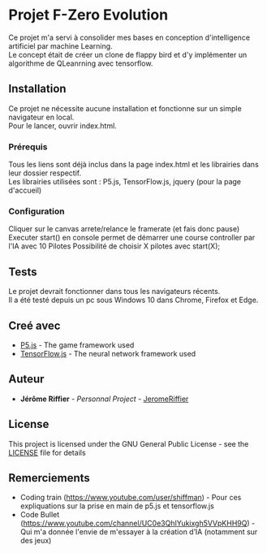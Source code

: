 # Projet F-Zero Evolution

Ce projet m'a servi à consolider mes bases en conception d'intelligence artificiel par machine Learning. </br>
Le concept était de créer un clone de flappy bird et d'y implémenter un algorithme de QLeanrning avec tensorflow.

## Installation

Ce projet ne nécessite aucune installation et fonctionne sur un simple navigateur en local. </br>
Pour le lancer, ouvrir index.html.

### Prérequis

Tous les liens sont déjà inclus dans la page index.html et les librairies dans leur dossier respectif. </br>
Les librairies utilisées sont : P5.js, TensorFlow.js, jquery  (pour la page d'accueil)

### Configuration

Cliquer sur le canvas arrete/relance le framerate (et fais donc pause) </br>
Executer start() en console permet de démarrer une course controller par l'IA avec 10 Pilotes
Possibilité de choisir X pilotes avec start(X);


## Tests

Le projet devrait fonctionner dans tous les navigateurs récents. </br>
Il a été testé depuis un pc sous Windows 10 dans Chrome, Firefox et Edge. 


## Creé avec

* [P5.js](https://p5js.org/) - The game framework used
* [TensorFlow.js](https://www.tensorflow.org/js) - The neural network framework used


## Auteur

* **Jérôme Riffier** - *Personnal Project* - [JeromeRiffier](https://github.com/JeromeRiffier)

## License

This project is licensed under the GNU General Public License - see the [LICENSE](LICENSE) file for details

## Remerciements

* Coding train (https://www.youtube.com/user/shiffman) - Pour ces expliquations sur la prise en main de p5.js et tensorflow.js
* Code Bullet (https://www.youtube.com/channel/UC0e3QhIYukixgh5VVpKHH9Q) - Qui m'a donnée l'envie de m'essayer à la création d’IA (notamment sur des jeux)


